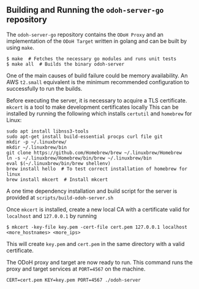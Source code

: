 ## Building and Running the `odoh-server-go` repository

The `odoh-server-go` repository contains the `ODoH Proxy` and an implementation of the `ODoH Target` written in golang 
and can be built by using `make`.

```shell script
$ make  # Fetches the necessary go modules and runs unit tests
$ make all  # Builds the binary odoh-server
```

One of the main causes of build failure could be memory availability. An AWS `t2.small` equivalent is the minimum
recommended configuration to successfully to run the builds.

Before executing the server, it is necessary to acquire a TLS certificate. `mkcert` is a tool to make development certificates locally
This can be installed by running the following which installs `certutil` and `homebrew` for Linux:

```shell script
sudo apt install libnss3-tools
sudo apt-get install build-essential procps curl file git
mkdir -p ~/.linuxbrew/
mkdir ~/.linuxbrew/bin
git clone https://github.com/Homebrew/brew ~/.linuxbrew/Homebrew
ln -s ~/.linuxbrew/Homebrew/bin/brew ~/.linuxbrew/bin
eval $(~/.linuxbrew/bin/brew shellenv)
brew install hello  # To test correct installation of homebrew for linux
brew install mkcert  # Install mkcert
```

A one time dependency installation and build script for the server is provided at `scripts/build-odoh-server.sh`

Once `mkcert` is installed, create a new local CA with a certificate valid for `localhost` and `127.0.0.1` by running

```shell script
$ mkcert -key-file key.pem -cert-file cert.pem 127.0.0.1 localhost <more_hostnames> <more_ips>
```

This will create `key.pem` and `cert.pem` in the same directory with a valid certificate.

The ODoH proxy and target are now ready to run. This command runs the proxy and target services at `PORT=4567` on the machine.

```shell script
CERT=cert.pem KEY=key.pem PORT=4567 ./odoh-server
```